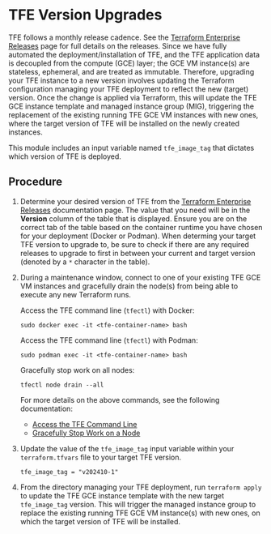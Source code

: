 # TFE Version Upgrades

TFE follows a monthly release cadence. See the [Terraform Enterprise Releases](https://developer.hashicorp.com/terraform/enterprise/releases) page for full details on the releases. Since we have fully automated the deployment/installation of TFE, and the TFE application data is decoupled from the compute (GCE) layer; the GCE VM instance(s) are stateless, ephemeral, and are treated as immutable. Therefore, upgrading your TFE instance to a new version involves updating the Terraform configuration managing your TFE deployment to reflect the new (target) version. Once the change is applied via Terraform, this will update the TFE GCE instance template and managed instance group (MIG), triggering the replacement of the existing running TFE GCE VM instances with new ones, where the target version of TFE will be installed on the newly created instances.

This module includes an input variable named `tfe_image_tag` that dictates which version of TFE is deployed.

## Procedure

1. Determine your desired version of TFE from the [Terraform Enterprise Releases](https://developer.hashicorp.com/terraform/enterprise/releases) documentation page. The value that you need will be in the **Version** column of the table that is displayed. Ensure you are on the correct tab of the table based on the container runtime you have chosen for your deployment (Docker or Podman). When determing your target TFE version to upgrade to, be sure to check if there are any required releases to upgrade to first in between your current and target version (denoted by a `*` character in the table).

2. During a maintenance window, connect to one of your existing TFE GCE VM instances and gracefully drain the node(s) from being able to execute any new Terraform runs.

   Access the TFE command line (`tfectl`) with Docker:

   ```shell-session
   sudo docker exec -it <tfe-container-name> bash
   ```

   Access the TFE command line (`tfectl`) with Podman:

   ```shell-session
   sudo podman exec -it <tfe-container-name> bash
   ```

   Gracefully stop work on all nodes:

   ```shell-session
   tfectl node drain --all
   ```

   For more details on the above commands, see the following documentation:

    - [Access the TFE Command Line](https://developer.hashicorp.com/terraform/enterprise/flexible-deployments/admin/admin-cli/cli-access)
    - [Gracefully Stop Work on a Node](https://developer.hashicorp.com/terraform/enterprise/flexible-deployments/admin/admin-cli/admin-cli#gracefully-stop-work-on-a-node)

3. Update the value of the `tfe_image_tag` input variable within your `terraform.tfvars` file to your target TFE version.

   ```hcl
   tfe_image_tag = "v202410-1"
   ```

4. From the directory managing your TFE deployment, run `terraform apply` to update the TFE GCE instance template with the new target `tfe_image_tag` version. This will trigger the managed instance group to replace the existing running TFE GCE VM instance(s) with new ones, on which the target version of TFE will be installed.
